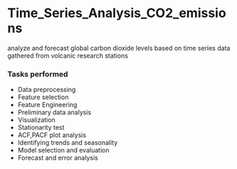 # Time_Series_Analysis_CO2_emissions
analyze and  forecast global carbon dioxide levels based on time series data gathered from volcanic research stations

###  Tasks performed
- Data preprocessing
- Feature selection
- Feature Engineering
- Preliminary data analysis
- Visualization
- Stationarity test
- ACF,PACF plot analysis
- Identifying trends and seasonality
- Model selection and evaluation
- Forecast and error analysis

